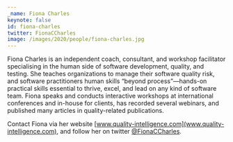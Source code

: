 ```yaml
---
_name: Fiona Charles
keynote: false
id: fiona-charles
twitter: FionaCCharles
image: /images/2020/people/fiona-charles.jpg
---
```

Fiona Charles is an independent coach, consultant, and workshop facilitator specialising in the human side of software development, quality, and testing. She teaches organizations to manage their software quality risk, and software practitioners human skills “beyond process”—hands-on practical skills essential to thrive, excel, and lead on any kind of software team. Fiona speaks and conducts interactive workshops at international conferences and in-house for clients, has recorded several webinars, and published many articles in quality-related publications.

Contact Fiona via her website [www.quality-intelligence.com](www.quality-intelligence.com), and follow her on twitter [@FionaCCharles](https://twitter.com/FionaCCharles).